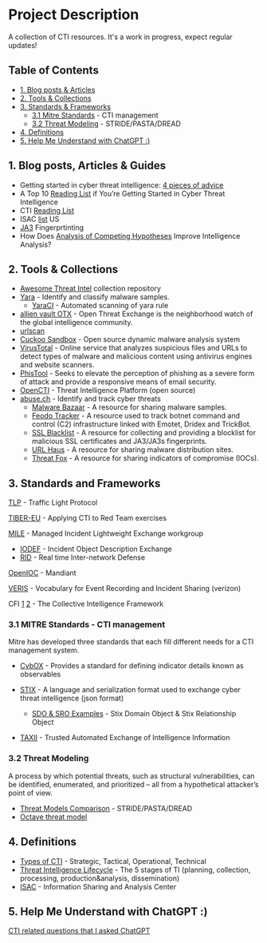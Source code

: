 # Project Description
A collection of CTI resources. It's a work in progress, expect regular updates!

## Table of Contents 
- [1. Blog posts & Articles](#1-blog-posts--articles)
- [2. Tools & Collections](#2-tools--collections)
- [3. Standards & Frameworks](#3-standards-and-frameworks)
  -   [3.1 Mitre Standards](#31-mitre-standards---cti-management) - CTI management
  -   [3.2 Threat Modeling](#32-Threat-Modeling) - STRIDE/PASTA/DREAD
- [4. Definitions](#4-definitions)  
- [5. Help Me Understand with ChatGPT :)](https://github.com/slashparity/CTI-Resources/tree/main/Help%20me%20understand%20with%20ChatGPT#description)


  
## 1. Blog posts, Articles & Guides
- Getting started in cyber threat intelligence: [4 pieces of advice](https://redcanary.com/blog/getting-started-in-cyber-threat-intelligence/)  
- A Top 10 [Reading List](https://medium.com/katies-five-cents/a-top-10-reading-list-if-youre-getting-started-in-cyber-threat-intelligence-c11a18fc9798) if You’re Getting Started in Cyber Threat Intelligence 
- CTI [Reading List](https://sroberts.medium.com/cti-reading-list-a93ccdd7469c)
- ISAC [list](https://learningsomecti.medium.com/list-of-information-sharing-and-analysis-center-united-states-f4d5743f85d2) US
- [JA3](https://securitytrails.com/blog/ja3-fingerprinting) Fingerprtinting
- How Does [Analysis of Competing Hypotheses](https://pherson.org/wp-content/uploads/2013/06/06.-How-Does-ACH-Improve-Analysis_FINAL.pdf) Improve Intelligence Analysis?


## 2. Tools & Collections
- [Awesome Threat Intel](https://github.com/hslatman/awesome-threat-intelligence) collection repository
- [Yara](https://github.com/virustotal/yara) - Identify and classify malware samples.
    - [YaraCI](https://yara-ci.cloud.virustotal.com/) - Automated scanning of yara rule
- [allien vault OTX](https://otx.alienvault.com/) - Open Threat Exchange is the neighborhood watch of the global intelligence community.  
- [urlscan](https://urlscan.io/)
- [Cuckoo Sandbox](https://github.com/cuckoosandbox) - Open source dynamic malware analysis system
- [VirusTotal](https://www.virustotal.com/gui/home/search) - Online service that analyzes suspicious files and URLs to detect types of malware and malicious content using antivirus engines and website scanners.  
- [PhisTool](https://www.phishtool.com/) - Seeks to elevate the perception of phishing as a severe form of attack and provide a responsive means of email security.
- [OpenCTI](https://github.com/OpenCTI-Platform/opencti) - Threat Intelligence Platform (open source)
- [abuse.ch](https://abuse.ch/) - Identify and track cyber threats
  - [Malware Bazaar](https://bazaar.abuse.ch/) - A resource for sharing malware samples.  
  - [Feodo Tracker](https://feodotracker.abuse.ch/) - A resource used to track botnet command and control (C2) infrastructure linked with Emotet, Dridex and TrickBot.  
  - [SSL Blacklist](https://sslbl.abuse.ch/) - A resource for collecting and providing a blocklist for malicious SSL certificates and JA3/JA3s fingerprints.  
  - [URL Haus](https://urlhaus.abuse.ch/) - A resource for sharing malware distribution sites.  
  - [Threat Fox](https://threatfox.abuse.ch/) - A resource for sharing indicators of compromise (IOCs).  

## 3. Standards and Frameworks
[TLP](https://www.cisa.gov/news-events/news/traffic-light-protocol-tlp-definitions-and-usage)  - Traffic Light Protocol 

[TIBER-EU](https://www.ecb.europa.eu/pub/pdf/other/ecb.tiber_eu_framework.en.pdf) - Applying CTI to Red Team exercises

[MILE](https://datatracker.ietf.org/wg/mile/about/) - Managed Incident Lightweight Exchange workgroup
  - [IODEF](https://datatracker.ietf.org/doc/rfc8274/) - Incident Object Description Exchange
  - [RID](https://datatracker.ietf.org/doc/rfc6545/) - Real time Inter-network Defense

[OpenIOC](https://www.mandiant.com/resources/blog/openioc-basics) - Mandiant  

[VERIS](https://github.com/vz-risk/veris) - Vocabulary for Event Recording and Incident Sharing (verizon)  

CFI [1](https://csirtgadgets.com/collective-intelligence-framework) [2](https://github.com/csirtgadgets/cif-v5#getting-started) - The Collective Intelligence Framework

### 3.1 MITRE Standards - CTI management  
Mitre has developed three standards that each fill different needs for a CTI
management system.  


- [CybOX](https://cybox.mitre.org/about/) - Provides a standard for defining indicator details known as observables
  
- [STIX](https://oasis-open.github.io/cti-documentation/stix/intro.html) - A language and serialization format used to exchange cyber threat intelligence (json format)  
  - [SDO & SRO Examples](https://oasis-open.github.io/cti-documentation/stix/walkthrough) - Stix Domain Object & Stix Relationship Object

- [TAXII](https://oasis-open.github.io/cti-documentation/taxii/intro.html) - Trusted Automated Exchange of Intelligence Information

### 3.2 Threat Modeling
A process by which potential threats, such as structural vulnerabilities, can be identified, enumerated, and prioritized – all from a hypothetical attacker’s point of view.  
- [Threat Models Comparison](https://www.softwaresecured.com/post/comparison-of-stride-dread-pasta) - STRIDE/PASTA/DREAD
- [Octave threat model](https://www.iriusrisk.com/resources-blog/octave-threat-modeling-methodologies) 

## 4. Definitions 
- [Types of CTI](https://www.bluevoyant.com/knowledge-center/cyber-threat-intelligence-cti-definition-types-process) - Strategic, Tactical, Operational, Technical
- [Threat Intelligence Lifecycle](https://socradar.io/5-stages-of-the-threat-intelligence-lifecycle/) - The 5 stages of TI (planning, collection, processing, production&analysis, dissemination)
- [ISAC](https://en.wikipedia.org/wiki/Information_Sharing_and_Analysis_Center) - Information Sharing and Analysis Center

## 5. Help Me Understand with ChatGPT :)
[CTI related questions that I asked ChatGPT](https://github.com/slashparity/CTI-Resources/tree/main/Help%20me%20understand%20with%20ChatGPT#description) 



